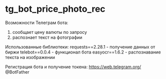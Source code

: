 # tg_bot_price_photo_rec

Возможности Телеграм бота:
1. сообщает цену валюты по запросу
2. распознает текст на фотографии

Использованные библиотеки:
requests==2.28.1 - получение данных от биржи
telebot==0.0.4 - функционал бота
easyocr==1.6.2 - распознавание текста на изображении

Регистрация бота и получение токена:
https://web.telegram.org/
@BotFather
